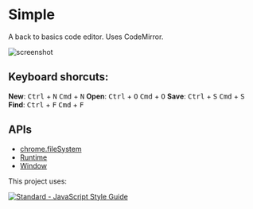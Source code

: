 # Simple

A back to basics code editor. Uses CodeMirror.

![screenshot](https://raw.githubusercontent.com/ryanpcmcquen/Simple/master/img/Simple_screenshot.png)

## Keyboard shorcuts:

**New**:
  <kbd>Ctrl</kbd> + <kbd>N</kbd>
  <kbd>Cmd</kbd> + <kbd>N</kbd>
**Open**:
  <kbd>Ctrl</kbd> + <kbd>O</kbd>
  <kbd>Cmd</kbd> + <kbd>O</kbd>
**Save**:
  <kbd>Ctrl</kbd> + <kbd>S</kbd>
  <kbd>Cmd</kbd> + <kbd>S</kbd>
**Find**:
  <kbd>Ctrl</kbd> + <kbd>F</kbd>
  <kbd>Cmd</kbd> + <kbd>F</kbd>

## APIs

* [chrome.fileSystem](http://developer.chrome.com/trunk/apps/fileSystem.html)
* [Runtime](http://developer.chrome.com/trunk/apps/app.runtime.html)
* [Window](http://developer.chrome.com/trunk/apps/app.window.html)

This project uses:

[![Standard - JavaScript Style Guide](https://cdn.rawgit.com/feross/standard/master/badge.svg)](https://github.com/feross/standard)
